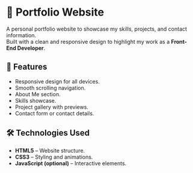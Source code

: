 
# 💼 Portfolio Website

A personal portfolio website to showcase my skills, projects, and contact information.  
Built with a clean and responsive design to highlight my work as a **Front-End Developer**.

## 📌 Features
- Responsive design for all devices.
- Smooth scrolling navigation.
- About Me section.
- Skills showcase.
- Project gallery with previews.
- Contact form or contact details.

## 🛠 Technologies Used
- **HTML5** – Website structure.
- **CSS3** – Styling and animations.
- **JavaScript (optional)** – Interactive elements.
